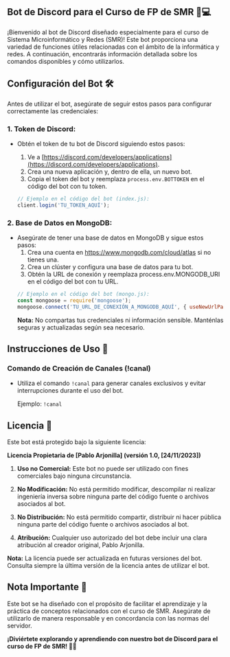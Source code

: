 ## Bot de Discord para el Curso de FP de SMR 🤖💻

¡Bienvenido al bot de Discord diseñado especialmente para el curso de Sistema Microinformático y Redes (SMR)! Este bot proporciona una variedad de funciones útiles relacionadas con el ámbito de la informática y redes. A continuación, encontrarás información detallada sobre los comandos disponibles y cómo utilizarlos.

## Configuración del Bot 🛠️

Antes de utilizar el bot, asegúrate de seguir estos pasos para configurar correctamente las credenciales:

### 1. Token de Discord:

- Obtén el token de tu bot de Discord siguiendo estos pasos:
  1. Ve a [https://discord.com/developers/applications](https://discord.com/developers/applications).
  2. Crea una nueva aplicación y, dentro de ella, un nuevo bot.
  3. Copia el token del bot y reemplaza `process.env.BOTTOKEN` en el código del bot con tu token.

   ```javascript
   // Ejemplo en el código del bot (index.js):
   client.login('TU_TOKEN_AQUÍ');
   ```
### 2. Base de Datos en MongoDB:

- Asegúrate de tener una base de datos en MongoDB y sigue estos pasos:
  1. Crea una cuenta en https://www.mongodb.com/cloud/atlas si no tienes una.
  2. Crea un clúster y configura una base de datos para tu bot.
  3. Obtén la URL de conexión y reemplaza process.env.MONGODB_URI en el código del bot con tu URL.
  ```javascript
  // Ejemplo en el código del bot (mongo.js):
  const mongoose = require('mongoose');
  mongoose.connect('TU_URL_DE_CONEXIÓN_A_MONGODB_AQUÍ', { useNewUrlParser: true, useUnifiedTopology: true });
  ```
  **Nota:** No compartas tus credenciales ni información sensible. Manténlas seguras y actualizadas según sea necesario.
  
## Instrucciones de Uso 📘

### Comando de Creación de Canales (!canal)

- Utiliza el comando `!canal` para generar canales exclusivos y evitar interrupciones durante el uso del bot.

  Ejemplo: `!canal`

## Licencia 📜

Este bot está protegido bajo la siguiente licencia:

**Licencia Propietaria de [Pablo Arjonilla] (versión 1.0, [24/11/2023])**

1. **Uso no Comercial:** Este bot no puede ser utilizado con fines comerciales bajo ninguna circunstancia.

2. **No Modificación:** No está permitido modificar, descompilar ni realizar ingeniería inversa sobre ninguna parte del código fuente o archivos asociados al bot.

3. **No Distribución:** No está permitido compartir, distribuir ni hacer pública ninguna parte del código fuente o archivos asociados al bot.

4. **Atribución:** Cualquier uso autorizado del bot debe incluir una clara atribución al creador original, Pablo Arjonilla.

**Nota:** La licencia puede ser actualizada en futuras versiones del bot. Consulta siempre la última versión de la licencia antes de utilizar el bot.

## Nota Importante 📢

Este bot se ha diseñado con el propósito de facilitar el aprendizaje y la práctica de conceptos relacionados con el curso de SMR. Asegúrate de utilizarlo de manera responsable y en concordancia con las normas del servidor.

**¡Diviértete explorando y aprendiendo con nuestro bot de Discord para el curso de FP de SMR! 🚀✨**